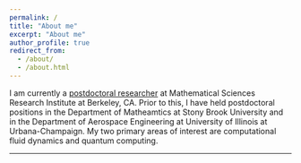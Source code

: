 ```yaml
---
permalink: /
title: "About me"
excerpt: "About me"
author_profile: true
redirect_from: 
  - /about/
  - /about.html
---
```


I am currently a [postdoctoral researcher](https://www.msri.org/people/45428) at Mathematical Sciences Research Institute at Berkeley, CA. Prior to this, I have held postdoctoral positions in the Department of Matheamtics at Stony Brook University and in the Department of Aerospace Engineering at University of Illinois at Urbana-Champaign. My two primary areas of interest are computational fluid dynamics and quantum computing.

---

